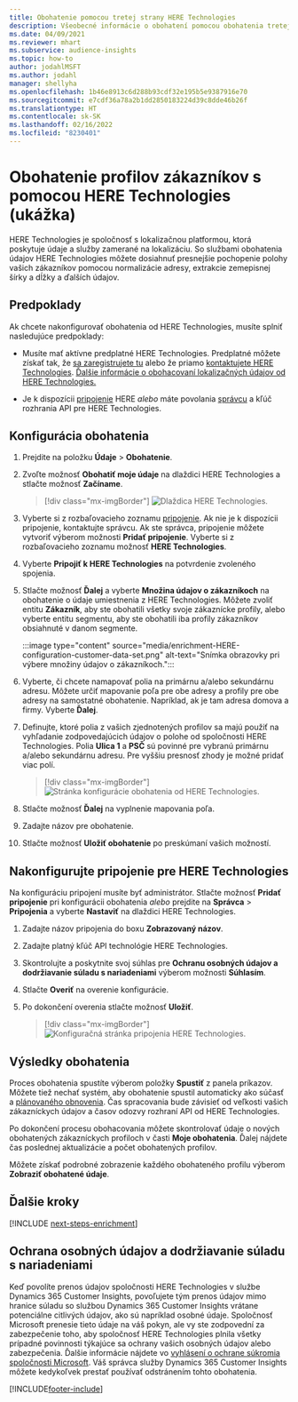 ```yaml
---
title: Obohatenie pomocou tretej strany HERE Technologies
description: Všeobecné informácie o obohatení pomocou obohatenia tretej stranou HERE Technologies.
ms.date: 04/09/2021
ms.reviewer: mhart
ms.subservice: audience-insights
ms.topic: how-to
author: jodahlMSFT
ms.author: jodahl
manager: shellyha
ms.openlocfilehash: 1b46e8913c6d288b93cdf32e195b5e9387916e70
ms.sourcegitcommit: e7cdf36a78a2b1dd2850183224d39c8dde46b26f
ms.translationtype: HT
ms.contentlocale: sk-SK
ms.lasthandoff: 02/16/2022
ms.locfileid: "8230401"
---
```

# <a name="enrichment-of-customer-profiles-with-here-technologies-preview"></a>Obohatenie profilov zákazníkov s pomocou HERE Technologies (ukážka)

HERE Technologies je spoločnosť s lokalizačnou platformou, ktorá poskytuje údaje a služby zamerané na lokalizáciu. So službami obohatenia údajov HERE Technologies môžete dosiahnuť presnejšie pochopenie polohy vašich zákazníkov pomocou normalizácie adresy, extrakcie zemepisnej šírky a dĺžky a ďalších údajov.

## <a name="prerequisites"></a>Predpoklady

Ak chcete nakonfigurovať obohatenia od HERE Technologies, musíte splniť nasledujúce predpoklady:

- Musíte mať aktívne predplatné HERE Technologies. Predplatné môžete získať tak, že [sa zaregistrujete tu](https://developer.here.com/sign-up?utm_medium=referral&utm_source=Microsoft-Dynamics-CI&create=Freemium-Basic) alebo že priamo [kontaktujete HERE Technologies](https://developer.here.com/help?utm_medium=referral&utm_source=Microsoft-Dynamics-CI#how-can-we-help-you). [Ďalšie informácie o obohacovaní lokalizačných údajov od HERE Technologies.](https://developer.here.com/location-enrichment?cid=Dev-MicrosoftDynamics-DB-0-Dev-&utm_source=MicrosoftDynamics&utm_medium=referral&utm_campaign=Online_Dev_ReferralMicrosoft)

- Je k dispozícii [pripojenie](connections.md) HERE *alebo* máte povolania [správcu](permissions.md#administrator) a kľúč rozhrania API pre HERE Technologies.

## <a name="configure-the-enrichment"></a>Konfigurácia obohatenia

1. Prejdite na položku **Údaje** > **Obohatenie**. 

1. Zvoľte možnosť **Obohatiť moje údaje** na dlaždici HERE Technologies a stlačte možnosť **Začíname**.

   > [!div class="mx-imgBorder"]
   > ![Dlaždica HERE Technologies.](media/HERE-tile.png "Dlaždica HERE Technologies")

1. Vyberte si z rozbaľovacieho zoznamu [pripojenie](connections.md). Ak nie je k dispozícii pripojenie, kontaktujte správcu. Ak ste správca, pripojenie môžete vytvoriť výberom možnosti **Pridať pripojenie**. Vyberte si z rozbaľovacieho zoznamu možnosť **HERE Technologies**. 

1. Vyberte **Pripojiť k HERE Technologies** na potvrdenie zvoleného spojenia.

1.  Stlačte možnosť **Ďalej** a vyberte **Množina údajov o zákazníkoch** na obohatenie o údaje umiestnenia z HERE Technologies. Môžete zvoliť entitu **Zákazník**, aby ste obohatili všetky svoje zákaznícke profily, alebo vyberte entitu segmentu, aby ste obohatili iba profily zákazníkov obsiahnuté v danom segmente.

    :::image type="content" source="media/enrichment-HERE-configuration-customer-data-set.png" alt-text="Snímka obrazovky pri výbere množiny údajov o zákazníkoch.":::

1. Vyberte, či chcete namapovať polia na primárnu a/alebo sekundárnu adresu. Môžete určiť mapovanie poľa pre obe adresy a profily pre obe adresy na samostatné obohatenie. Napríklad, ak je tam adresa domova a firmy. Vyberte **Ďalej**.

1. Definujte, ktoré polia z vašich zjednotených profilov sa majú použiť na vyhľadanie zodpovedajúcich údajov o polohe od spoločnosti HERE Technologies. Polia **Ulica 1** a **PSČ** sú povinné pre vybranú primárnu a/alebo sekundárnu adresu. Pre vyššiu presnosť zhody je možné pridať viac polí.

   > [!div class="mx-imgBorder"]
   > ![Stránka konfigurácie obohatenia od HERE Technologies.](media/enrichment-HERE-configuration.png "Stránka konfigurácie obohatenia od HERE Technologies")

1. Stlačte možnosť **Ďalej** na vyplnenie mapovania poľa.

1. Zadajte názov pre obohatenie. 

1. Stlačte možnosť **Uložiť obohatenie** po preskúmaní vašich možností.

## <a name="configure-the-connection-for-here-technologies"></a>Nakonfigurujte pripojenie pre HERE Technologies 

Na konfiguráciu pripojení musíte byť administrátor. Stlačte možnosť **Pridať pripojenie** pri konfigurácii obohatenia *alebo* prejdite na **Správca** > **Pripojenia** a vyberte **Nastaviť** na dlaždici HERE Technologies.

1. Zadajte názov pripojenia do boxu **Zobrazovaný názov**.

1. Zadajte platný kľúč API technológie HERE Technologies.

1. Skontrolujte a poskytnite svoj súhlas pre **Ochranu osobných údajov a dodržiavanie súladu s nariadeniami** výberom možnosti **Súhlasím**.

1. Stlačte **Overiť** na overenie konfigurácie.

1. Po dokončení overenia stlačte možnosť **Uložiť**.

   > [!div class="mx-imgBorder"]
   > ![Konfiguračná stránka pripojenia HERE Technologies.](media/enrichment-HERE-connection.png "Konfiguračná stránka pripojenia HERE Technologies")

## <a name="enrichment-results"></a>Výsledky obohatenia

Proces obohatenia spustíte výberom položky **Spustiť** z panela príkazov. Môžete tiež nechať systém, aby obohatenie spustil automaticky ako súčasť a [plánovaného obnovenia](system.md#schedule-tab). Čas spracovania bude závisieť od veľkosti vašich zákazníckych údajov a časov odozvy rozhraní API od HERE Technologies.

Po dokončení procesu obohacovania môžete skontrolovať údaje o nových obohatených zákazníckych profiloch v časti **Moje obohatenia**. Ďalej nájdete čas poslednej aktualizácie a počet obohatených profilov.

Môžete získať podrobné zobrazenie každého obohateného profilu výberom **Zobraziť obohatené údaje**.

## <a name="next-steps"></a>Ďalšie kroky

[!INCLUDE [next-steps-enrichment](../includes/next-steps-enrichment.md)]

## <a name="data-privacy-and-compliance"></a>Ochrana osobných údajov a dodržiavanie súladu s nariadeniami

Keď povolíte prenos údajov spoločnosti HERE Technologies v službe Dynamics 365 Customer Insights, povoľujete tým prenos údajov mimo hranice súladu so službou Dynamics 365 Customer Insights vrátane potenciálne citlivých údajov, ako sú napríklad osobné údaje. Spoločnosť Microsoft prenesie tieto údaje na váš pokyn, ale vy ste zodpovední za zabezpečenie toho, aby spoločnosť HERE Technologies plnila všetky prípadné povinnosti týkajúce sa ochrany vašich osobných údajov alebo zabezpečenia. Ďalšie informácie nájdete vo [vyhlásení o ochrane súkromia spoločnosti Microsoft](https://go.microsoft.com/fwlink/?linkid=396732).
Váš správca služby Dynamics 365 Customer Insights môžete kedykoľvek prestať používať odstránením tohto obohatenia.


[!INCLUDE[footer-include](../includes/footer-banner.md)]
